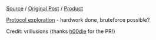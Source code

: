 [Source](https://gist.github.com/vrillusions/74d537739558cca82c06c6d1a7ac77c2) / [Original Post](https://www.reddit.com/r/flipperzero/comments/10msnzu/time_to_test_smoke_detectors/) / [Product](https://www.kidde.com/home-safety/en/us/products/fire-safety/smoke-alarms/rf-sm-dc/)

[Protocol exploration](https://github.com/tofurky/kidde_cc1101) - hardwork done, bruteforce possible?

Credit: vrillusions (thanks [h00die](https://github.com/h00die) for the PR!)
